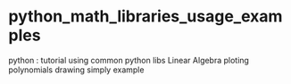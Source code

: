 # python_math_libraries_usage_examples
python : tutorial using common python libs
Linear Algebra 
ploting
polynomials
drawing
simply example



[r2hc]: https://htmlpreview.github.io/?https://github.com/Daodavid93/python_math_libraries_usage_examples/blob/master/html/linear_algebra_tutorial.html



